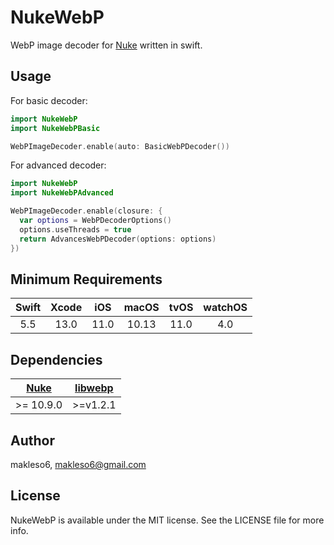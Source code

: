 # NukeWebP

WebP image decoder for [Nuke](https://github.com/kean/Nuke) written in swift.


## Usage

For basic decoder:

```swift
import NukeWebP
import NukeWebPBasic

WebPImageDecoder.enable(auto: BasicWebPDecoder())

```

For advanced decoder:

```swift
import NukeWebP
import NukeWebPAdvanced

WebPImageDecoder.enable(closure: {
  var options = WebPDecoderOptions()
  options.useThreads = true
  return AdvancesWebPDecoder(options: options)
})

```

## Minimum Requirements

| Swift | Xcode | iOS | macOS | tvOS | watchOS |
|:-----:|:-----:|:---:|:-----:|:----:|:-------:|
| 5.5 | 13.0 | 11.0 | 10.13 | 11.0 | 4.0 |

## Dependencies
| [Nuke](https://github.com/kean/Nuke) | [libwebp](https://github.com/SDWebImage/libwebp-Xcode) |
|:---:|:---:|
| >= 10.9.0 | >=v1.2.1 |

## Author

makleso6, makleso6@gmail.com

## License

NukeWebP is available under the MIT license. See the LICENSE file for more info.
